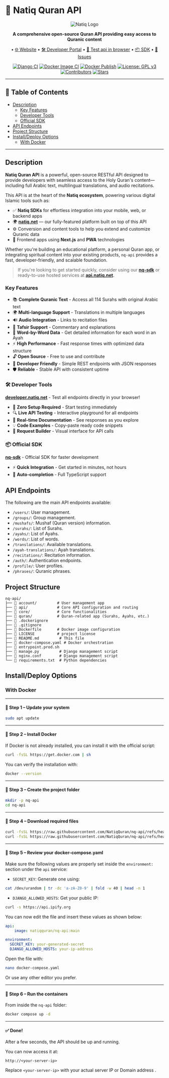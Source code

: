 # 📖 Natiq Quran API

<div align="center">

![Natiq Logo](https://img.shields.io/badge/Natiq-Quran%20API-green?style=for-the-badge&logo=data:image/svg+xml;base64,PHN2ZyB3aWR0aD0iMjQiIGhlaWdodD0iMjQiIHZpZXdCb3g9IjAgMCAyNCAyNCIgZmlsbD0ibm9uZSIgeG1sbnM9Imh0dHA6Ly93d3cudzMub3JnLzIwMDAvc3ZnIj4KPHBhdGggZD0iTTEyIDJMMTMuMDkgOC4yNkwyMCA5TDEzLjA5IDE1Ljc0TDEyIDIyTDEwLjkxIDE1Ljc0TDQgOUwxMC45MSA4LjI2TDEyIDJaIiBmaWxsPSJ3aGl0ZSIvPgo8L3N2Zz4K)

**A comprehensive open-source Quran API providing easy access to Quranic content**

• [🌐 Website](https://natiq.net/) • [🛠️ Developer Portal](https://developer.natiq.net) • [📖 Test api in browser](https://api.natiq.net) • [📦 SDK](https://github.com/NatiqQuran/nq-sdk) • [🐛 Issues](https://github.com/NatiqQuran/nq-api/issues)

[![Django CI](https://github.com/NatiqQuran/nq-api/actions/workflows/django.yml/badge.svg)](https://github.com/NatiqQuran/nq-api/actions/workflows/django.yml)
[![Docker Image CI](https://github.com/NatiqQuran/nq-api/actions/workflows/docker-image.yml/badge.svg)](https://github.com/NatiqQuran/nq-api/actions/workflows/docker-image.yml)
[![Docker Publish](https://github.com/NatiqQuran/nq-api/actions/workflows/docker-publish.yml/badge.svg)](https://github.com/NatiqQuran/nq-api/actions/workflows/docker-publish.yml)
[![License: GPL v3](https://img.shields.io/badge/License-GPLv3-blue.svg)](https://www.gnu.org/licenses/gpl-3.0)
[![Contributors](https://img.shields.io/github/contributors/NatiqQuran/nq-api)](https://github.com/NatiqQuran/nq-api/graphs/contributors)
[![Stars](https://img.shields.io/github/stars/NatiqQuran/nq-api?style=social)](https://github.com/NatiqQuran/nq-api/stargazers)

</div>

---

## 📑 Table of Contents

- [Description](#description)
  - [Key Features](#key-features)
  - [Developer Tools](#-developer-tools)
  - [Official SDK](#-official-sdk)
- [API Endpoints](#api-endpoints)
- [Project Structure](#%EF%B8%8F-developer-tools)
- [Install/Deploy Options](#installdeploy-options)
  - [With Docker](#with-docker)

---

## Description

**Natiq Quran API** is a powerful, open-source RESTful API designed to provide developers with seamless access to the Holy Quran's content—including full Arabic text, multilingual translations, and audio recitations.

This API is at the heart of the **Natiq ecosystem**, powering various digital Islamic tools such as:

- ✅ **Natiq SDKs** for effortless integration into your mobile, web, or backend apps
- 🌍 **[natiq.net](https://natiq.net)** — our fully-featured platform built on top of this API
- ⚙️ Conversion and content tools to help you extend and customize Quranic data
- 📱 Frontend apps using **Next.js** and **PWA** technologies

Whether you're building an educational platform, a personal Quran app, or integrating spiritual content into your existing products, `nq-api` provides a fast, developer-friendly, and scalable foundation.

> If you're looking to get started quickly, consider using our **[nq-sdk](https://github.com/NatiqQuran/nq-sdk)** or ready-to-use hosted services at **[api.natiq.net](https://api.natiq.net).**

### Key Features

- 📚 **Complete Quranic Text** - Access all 114 Surahs with original Arabic text
- 🌍 **Multi-language Support** - Translations in multiple languages
- 🔊 **Audio Integration** - Links to recitation files
- 📖 **Tafsir Support** - Commentary and explanations
- 📖 **Word-by-Word Data** - Get detailed information for each word in an Ayah
- ⚡ **High Performance** - Fast response times with optimized data structure
- 🔓 **Open Source** - Free to use and contribute
- 📱 **Developer Friendly** - Simple REST endpoints with JSON responses
- 🛡️ **Reliable** - Stable API with consistent uptime

### 🛠️ Developer Tools

**[developer.natiq.net](https://developer.natiq.net)** - Test all endpoints directly in your browser!

- 🎯 **Zero Setup Required** - Start testing immediately
- 🔍 **Live API Testing** - Interactive playground for all endpoints
- 📖 **Real-time Documentation** - See responses as you explore
- 💡 **Code Examples** - Copy-paste ready code snippets
- 🔧 **Request Builder** - Visual interface for API calls

### 📦 Official SDK

**[nq-sdk](https://github.com/NatiqQuran/nq-sdk)** - Official SDK for faster development

- ⚡ **Quick Integration** - Get started in minutes, not hours
- 🔄 **Auto-completion** - Full TypeScript support

## API Endpoints

The following are the main API endpoints available:

- `/users/`: User management.
- `/groups/`: Group management.
- `/mushafs/`: Mushaf (Quran version) information.
- `/surahs/`: List of Surahs.
- `/ayahs/`: List of Ayahs.
- `/words/`: List of words.
- `/translations/`: Available translations.
- `/ayah-translations/`: Ayah translations.
- `/recitations/`: Recitation information.
- `/auth/`: Authentication endpoints.
- `/profile/`: User profiles.
- `/phrases/`: Quranic phrases.

## Project Structure

```
nq-api/
├── 📁 account/         # User management app
├── 📁 api/             # Core API configuration and routing
├── 📁 core/            # Core functionalities
├── 📁 quran/           # Quran-related app (Surahs, Ayahs, etc.)
├── 📄 .dockerignore
├── 📄 .gitignore
├── 📄 Dockerfile       # Docker image configuration
├── 📄 LICENSE          # project license
├── 📄 README.md         # This file
├── 📄 docker-compose.yaml # Docker orchestration
├── 📄 entrypoint.prod.sh
├── 📄 manage.py         # Django management script
├── 📄 nginx.conf        # Django management script
└── 📄 requirements.txt  # Python dependencies
```

## Install/Deploy Options

### With Docker

---

#### 🔹 Step 1 – Update your system

```bash
sudo apt update
```

---

#### 🔹 Step 2 – Install Docker

If Docker is not already installed, you can install it with the official script:

```bash
curl -fsSL https://get.docker.com | sh
```

You can verify the installation with:

```bash
docker --version
```

---

#### 🔹 Step 3 – Create the project folder

```bash
mkdir -p nq-api
cd nq-api
```

---

#### 🔹 Step 4 – Download required files

```bash
curl -fsSL https://raw.githubusercontent.com/NatiqQuran/nq-api/refs/heads/main/docker-compose.yaml -o docker-compose.yaml
curl -fsSL https://raw.githubusercontent.com/NatiqQuran/nq-api/refs/heads/main/nginx.conf -o nginx.conf
```

---

#### 🔹 Step 5 – Review your docker-compose.yaml

Make sure the following values are properly set inside the `environment:` section under the `api` service:

* `SECRET_KEY`: Generate one using:

```bash
cat /dev/urandom | tr -dc 'a-zA-Z0-9' | fold -w 40 | head -n 1
```

* `DJANGO_ALLOWED_HOSTS`: Get your public IP:

```bash
curl -s https://api.ipify.org
```

You can now edit the file and insert these values as shown below:

```yaml
api:
    image: natiqquran/nq-api:main 
```

```yaml
environment:
  SECRET_KEY: your-generated-secret
  DJANGO_ALLOWED_HOSTS: your-ip-address

```

Open the file with:

```bash
nano docker-compose.yaml
```

Or use any other editor you prefer.

---

#### 🔹 Step 6 – Run the containers

From inside the `nq-api` folder:

```bash
docker compose up -d
```

---

#### ✅ Done!

After a few seconds, the API should be up and running.

You can now access it at:

```
http://<your-server-ip>
```

Replace `<your-server-ip>` with your actual server IP or Domain address .